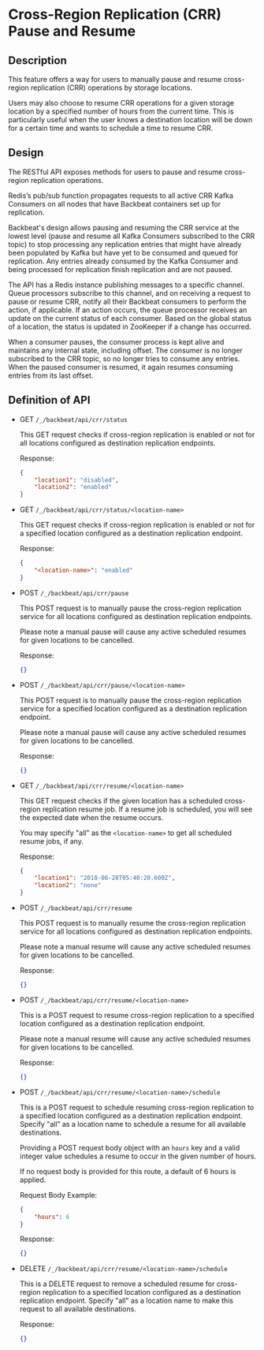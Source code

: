 # Cross-Region Replication (CRR) Pause and Resume

## Description

This feature offers a way for users to manually pause and resume cross-region
replication (CRR) operations by storage locations.

Users may also choose to resume CRR operations for a given storage location by a
specified number of hours from the current time. This is particularly useful
when the user knows a destination location will be down for a certain time and
wants to schedule a time to resume CRR.

## Design

The RESTful API exposes methods for users to pause and resume cross-region
replication operations.

Redis’s pub/sub function propagates requests to all active CRR Kafka Consumers
on all nodes that have Backbeat containers set up for replication.

Backbeat's design allows pausing and resuming the CRR service at the lowest
level (pause and resume all Kafka Consumers subscribed to the CRR topic) to
stop processing any replication entries that might have already been populated
by Kafka but have yet to be consumed and queued for replication. Any entries
already consumed by the Kafka Consumer and being processed for replication
finish replication and are not paused.

The API has a Redis instance publishing messages to a specific channel. Queue
processors subscribe to this channel, and on receiving a request to pause or
resume CRR, notify all their Backbeat consumers to perform the action, if
applicable. If an action occurs, the queue processor receives an update on the
current status of each consumer. Based on the global status of a location, the
status is updated in ZooKeeper if a change has occurred.

When a consumer pauses, the consumer process is kept alive and maintains any
internal state, including offset. The consumer is no longer subscribed to the
CRR topic, so no longer tries to consume any entries. When the paused consumer
is resumed, it again resumes consuming entries from its last offset.

## Definition of API

* GET `/_/backbeat/api/crr/status`

    This GET request checks if cross-region replication is enabled or not for
    all locations configured as destination replication endpoints.

    Response:
    ```json
    {
        "location1": "disabled",
        "location2": "enabled"
    }
    ```

* GET `/_/backbeat/api/crr/status/<location-name>`

    This GET request checks if cross-region replication is enabled or not for
    a specified location configured as a destination replication endpoint.

    Response:
    ```json
    {
        "<location-name>": "enabled"
    }
    ```

* POST `/_/backbeat/api/crr/pause`

    This POST request is to manually pause the cross-region replication service
    for all locations configured as destination replication endpoints.

    Please note a manual pause will cause any active scheduled resumes for given
    locations to be cancelled.

    Response:
    ```json
    {}
    ```

* POST `/_/backbeat/api/crr/pause/<location-name>`

    This POST request is to manually pause the cross-region replication service
    for a specified location configured as a destination replication endpoint.

    Please note a manual pause will cause any active scheduled resumes for given
    locations to be cancelled.

    Response:
    ```json
    {}
    ```

* GET `/_/backbeat/api/crr/resume/<location-name>`

    This GET request checks if the given location has a scheduled cross-region
    replication resume job. If a resume job is scheduled, you will see the
    expected date when the resume occurs.

    You may specify "all" as the `<location-name>` to get all scheduled resume
    jobs, if any.

    Response:
    ```json
    {
        "location1": "2018-06-28T05:40:20.600Z",
        "location2": "none"
    }
    ```

* POST `/_/backbeat/api/crr/resume`

    This POST request is to manually resume the cross-region replication
    service for all locations configured as destination replication endpoints.

    Please note a manual resume will cause any active scheduled resumes for
    given locations to be cancelled.

    Response:
    ```json
    {}
    ```

* POST `/_/backbeat/api/crr/resume/<location-name>`

    This is a POST request to resume cross-region replication to a specified
    location configured as a destination replication endpoint.

    Please note a manual resume will cause any active scheduled resumes for
    given locations to be cancelled.

    Response:
    ```json
    {}
    ```

* POST `/_/backbeat/api/crr/resume/<location-name>/schedule`

    This is a POST request to schedule resuming cross-region replication
    to a specified location configured as a destination replication endpoint.
    Specify "all" as a location name to schedule a resume for all available
    destinations.

    Providing a POST request body object with an `hours` key and a valid
    integer value schedules a resume to occur in the given number of hours.

    If no request body is provided for this route, a default of 6 hours is
    applied.

    Request Body Example:
    ```json
    {
        "hours": 6
    }
    ```

    Response:
    ```json
    {}
    ```

* DELETE `/_/backbeat/api/crr/resume/<location-name>/schedule`

    This is a DELETE request to remove a scheduled resume for cross-region
    replication to a specified location configured as a destination replication
    endpoint.
    Specify "all" as a location name to make this request to all available
    destinations.

    Response:
    ```json
    {}
    ```
